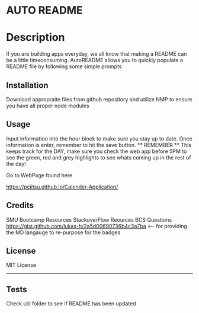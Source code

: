# AUTO README

# Description

If you are building apps everyday, we all know that making a README can be a little timeconsuming. AutoREADME allows you to quickly populate a README file by following some simple prompts

## Installation

Download appropraite files from github repository and utilize NMP to ensure you have all proper node modules

## Usage

Input information into the hour block to make sure you stay up to date.
Once information is enter, remember to hit the save button.
** REMEMBER **
This keeps track for the DAY, make sure you check the web app before 5PM to see the green, red and grey highlights
to see whats coming up in the rest of the day!

Go to WebPage found here

https://pcjitsu.github.io/Calender-Application/

## Credits

SMU Bootcamp Resources
StackoverFlow Reources
BCS Questions
https://gist.github.com/lukas-h/2a5d00690736b4c3a7ba <-- for providing the MD langauge to re-purpose for the badges

## License

MIT License

---

## Tests

Check util folder to see if README has been updated
